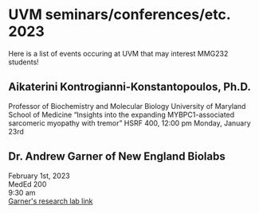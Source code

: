 # UVM seminars/conferences/etc. 2023 

Here is a list of events occuring at UVM that may interest MMG232 students! 

## Aikaterini Kontrogianni-Konstantopoulos, Ph.D.
Professor of Biochemistry and Molecular Biology
University of Maryland School of Medicine
“Insights into the expanding MYBPC1-associated sarcomeric myopathy with tremor”
HSRF 400, 12:00 pm
Monday, January 23rd 

## Dr. Andrew Garner of New England Biolabs 
February 1st, 2023   
MedEd 200   
9:30 am   
[Garner's research lab link](https://www.neb.com/research-labs/gardner-lab)   
